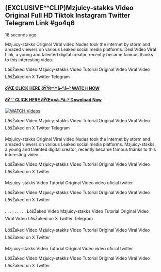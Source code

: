 ## (EXCLUSIVE^^CLIP)Mzjuicy-stakks Video Original Full HD Tiktok Instagram Twitter Telegram Link #go4q6

18 seconds ago

Mzjuicy-stakks Original Viral video Nudes took the internet by storm and amazed viewers on various Leaked social media platforms. Desi Video Viral Link, a young and talented digital creator, recently became famous thanks to this interesting video.

LðšŽaked Video Mzjuicy-stakks Video Tutorial Original Video Viral Video LðšŽaked on X Twitter Telegram

**[ðŸŒ CLICK HERE ðŸŸ¢==â–ºâ–º WATCH NOW](https://clips-mediaa.blogspot.com/2025/02/video-viral-download.html)**

**[ðŸ”´ CLICK HERE ðŸŒ==â–ºâ–º Download Now](https://clips-mediaa.blogspot.com/2025/02/video-viral-download.html)**

[![WATCH Videos](https://i.imgur.com/dJHk4Zq.gif)](https://clips-mediaa.blogspot.com/2025/02/video-viral-download.html)

LðšŽaked Video Mzjuicy-stakks Video Tutorial Original Video Viral Video LðšŽaked on X Twitter Telegram

Mzjuicy-stakks Original Viral video Nudes took the internet by storm and amazed viewers on various Leaked social media platforms. Mzjuicy-stakks, a young and talented digital creator, recently became famous thanks to this interesting video.

LðšŽaked Video Mzjuicy-stakks Video Tutorial Original Video Viral Video LðšŽaked on X Twitter

Mzjuicy-stakks Video Tutorial Original Video video oficial twitter

LðšŽaked Video Mzjuicy-stakks Video Tutorial Original Video Viral Video LðšŽaked on X Twitter

. . . . . . . . . LðšŽaked Video Mzjuicy-stakks Video Tutorial Original Video Viral Video LðšŽaked on X Twitter Telegram

LðšŽaked Video Mzjuicy-stakks Video Tutorial Original Video Viral Video LðšŽaked on X Twitter

Mzjuicy-stakks Video Tutorial Original Video video oficial twitter

LðšŽaked Video Mzjuicy-stakks Video Tutorial Original Video Viral Video LðšŽaked on X Twitter.
